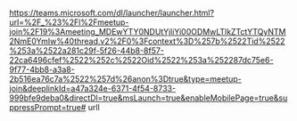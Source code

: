https://teams.microsoft.com/dl/launcher/launcher.html?url=%2F_%23%2Fl%2Fmeetup-join%2F19%3Ameeting_MDEwYTY0NDUtYjliYi00ODMwLTlkZTctYTQyNTM2NmE0YmIw%40thread.v2%2F0%3Fcontext%3D%257b%2522Tid%2522%253a%2522a281c29f-5f26-44b8-8f57-22ca6496cfef%2522%252c%2522Oid%2522%253a%252287dc75e6-9f77-4bb8-a3a8-2b516ea76c7a%2522%257d%26anon%3Dtrue&type=meetup-join&deeplinkId=a47a324e-6371-4f54-8733-999bfe9deba0&directDl=true&msLaunch=true&enableMobilePage=true&suppressPrompt=true# urll
